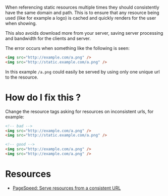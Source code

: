 When referencing static resources multiple times they should consistently  have the same domain and path. This is to ensure that any resource being used (like for example a logo) is cached and quickly renders for the user when showing. 

This also avoids download more from your server, saving server processing and bandwidth for the clients and server.

The error occurs when something like the following is seen:

```html
<img src="http://example.com/a.png" />
<img src="http://static.example.com/a.png" />
```

In this example `/a.png` could easily be served by using only one unique url to the resource.

# How do I fix this ?

Change the resource tags asking for resources on inconsistent urls, for example:

```html
<!-- bad -->
<img src="http://example.com/a.png" />
<img src="http://static.example.com/a.png" />
```

```html
<!-- good -->
<img src="http://example.com/a.png" />
<img src="http://example.com/a.png" />
```

# Resources

* [PageSpeed: Serve resources from a consistent URL](https://gtmetrix.com/serve-resources-from-a-consistent-url.html)
